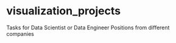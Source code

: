 # visualization_projects
Tasks for Data Scientist or Data Engineer Positions from different companies
